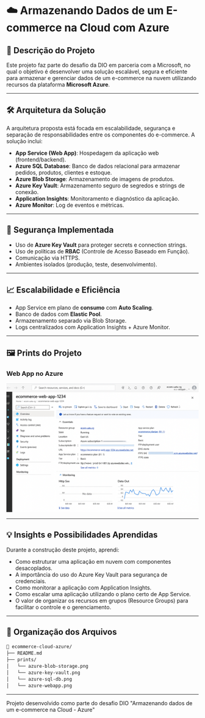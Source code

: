 # ☁️ Armazenando Dados de um E-commerce na Cloud com Azure

## 🧾 Descrição do Projeto

Este projeto faz parte do desafio da DIO em parceria com a Microsoft, no qual o objetivo é desenvolver uma solução escalável, segura e eficiente para armazenar e gerenciar dados de um e-commerce na nuvem utilizando recursos da plataforma **Microsoft Azure**.

---

## 🛠️ Arquitetura da Solução

A arquitetura proposta está focada em escalabilidade, segurança e separação de responsabilidades entre os componentes do e-commerce. A solução inclui:

- **App Service (Web App)**: Hospedagem da aplicação web (frontend/backend).
- **Azure SQL Database**: Banco de dados relacional para armazenar pedidos, produtos, clientes e estoque.
- **Azure Blob Storage**: Armazenamento de imagens de produtos.
- **Azure Key Vault**: Armazenamento seguro de segredos e strings de conexão.
- **Application Insights**: Monitoramento e diagnóstico da aplicação.
- **Azure Monitor**: Log de eventos e métricas.

---

## 🔐 Segurança Implementada

- Uso de **Azure Key Vault** para proteger secrets e connection strings.
- Uso de políticas de **RBAC** (Controle de Acesso Baseado em Função).
- Comunicação via HTTPS.
- Ambientes isolados (produção, teste, desenvolvimento).

---

## 📈 Escalabilidade e Eficiência

- App Service em plano de **consumo** com **Auto Scaling**.
- Banco de dados com **Elastic Pool**.
- Armazenamento separado via Blob Storage.
- Logs centralizados com Application Insights + Azure Monitor.

---

## 🖼️ Prints do Projeto

### Web App no Azure
![Web App no Azure](./prints/ecommerce.png)

---

## 💡 Insights e Possibilidades Aprendidas

Durante a construção deste projeto, aprendi:

- Como estruturar uma aplicação em nuvem com componentes desacoplados.
- A importância do uso do Azure Key Vault para segurança de credenciais.
- Como monitorar a aplicação com Application Insights.
- Como escalar uma aplicação utilizando o plano certo de App Service.
- O valor de organizar os recursos em grupos (Resource Groups) para facilitar o controle e o gerenciamento.

---

## 📂 Organização dos Arquivos

```bash
📁 ecommerce-cloud-azure/
├── README.md
├── prints/
│   └── azure-blob-storage.png
│   └── azure-key-vault.png
│   └── azure-sql-db.png
│   └── azure-webapp.png

```

---

Projeto desenvolvido como parte do desafio DIO "Armazenando dados de um e-commerce na Cloud - Azure"
